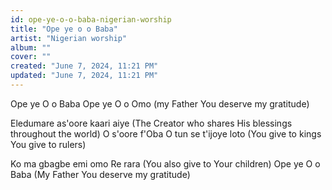 ```yaml
---
id: ope-ye-o-o-baba-nigerian-worship
title: "Ope ye o o Baba"
artist: "Nigerian worship"
album: ""
cover: ""
created: "June 7, 2024, 11:21 PM"
updated: "June 7, 2024, 11:21 PM"
---
```


Ope ye O o Baba
Ope ye O o Omo
(my Father You deserve my gratitude)

Eledumare as'oore kaari aiye
(The Creator who shares His blessings throughout the world)
O s'oore f'Oba O tun se t'ijoye loto
(You give to kings You give to rulers)

Ko ma gbagbe emi omo Re rara
(You also give to Your children)
Ope ye O o Baba
(My Father You deserve my gratitude)